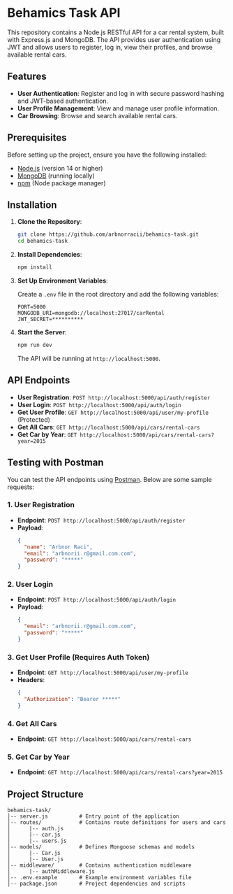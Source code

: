 # Behamics Task API

This repository contains a Node.js RESTful API for a car rental system, built with Express.js and MongoDB. The API provides user authentication using JWT and allows users to register, log in, view their profiles, and browse available rental cars.

## Features

- **User Authentication**: Register and log in with secure password hashing and JWT-based authentication.
- **User Profile Management**: View and manage user profile information.
- **Car Browsing**: Browse and search available rental cars.

## Prerequisites

Before setting up the project, ensure you have the following installed:

- [Node.js](https://nodejs.org/) (version 14 or higher)
- [MongoDB](https://www.mongodb.com/) (running locally)
- [npm](https://www.npmjs.com/) (Node package manager)

## Installation

1. **Clone the Repository**:

   ```bash
   git clone https://github.com/arbnorracii/behamics-task.git
   cd behamics-task
   ```

2. **Install Dependencies**:

   ```bash
   npm install
   ```

3. **Set Up Environment Variables**:

   Create a `.env` file in the root directory and add the following variables:

   ```env
   PORT=5000
   MONGODB_URI=mongodb://localhost:27017/carRental
   JWT_SECRET=**********
   ```

4. **Start the Server**:

   ```bash
   npm run dev
   ```

   The API will be running at `http://localhost:5000`.

## API Endpoints

- **User Registration**: `POST http://localhost:5000/api/auth/register`
- **User Login**: `POST http://localhost:5000/api/auth/login`
- **Get User Profile**: `GET http://localhost:5000/api/user/my-profile` (Protected)
- **Get All Cars**: `GET http://localhost:5000/api/cars/rental-cars`
- **Get Car by Year**: `GET http://localhost:5000/api/cars/rental-cars?year=2015`

## Testing with Postman

You can test the API endpoints using [Postman](https://www.postman.com/). Below are some sample requests:

### 1. User Registration
- **Endpoint**: `POST http://localhost:5000/api/auth/register`
- **Payload**:
  ```json
  {
    "name": "Arbnor Raci",
    "email": "arbnorii.r@gmail.com.com",
    "password": "*****"
  }
  ```

### 2. User Login
- **Endpoint**: `POST http://localhost:5000/api/auth/login`
- **Payload**:
  ```json
  {
    "email": "arbnorii.r@gmail.com.com",
    "password": "*****"
  }
  ```

### 3. Get User Profile (Requires Auth Token)
- **Endpoint**: `GET http://localhost:5000/api/user/my-profile`
- **Headers**:
  ```json
  {
    "Authorization": "Bearer *****"
  }
  ```

### 4. Get All Cars
- **Endpoint**: `GET http://localhost:5000/api/cars/rental-cars`

### 5. Get Car by Year
- **Endpoint**: `GET http://localhost:5000/api/cars/rental-cars?year=2015`

## Project Structure

```
behamics-task/
│-- server.js          # Entry point of the application
│-- routes/            # Contains route definitions for users and cars
│      |-- auth.js
│      |-- car.js
│      |-- users.js
│-- models/            # Defines Mongoose schemas and models
│      |-- Car.js
│      |-- User.js
│-- middleware/        # Contains authentication middleware
│      |-- authMiddleware.js
│-- .env.example       # Example environment variables file
│-- package.json       # Project dependencies and scripts
```
